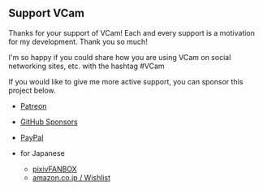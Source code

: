 Support VCam
---

Thanks for your support of VCam! Each and every support is a motivation for my development. Thank you so much!

I'm so happy if you could share how you are using VCam on social networking sites, etc. with the hashtag #VCam

If you would like to give me more active support, you can sponsor this project below.

- [Patreon](https://www.patreon.com/tattn)
- [GitHub Sponsors](https://github.com/sponsors/tattn)
- [PayPal](https://www.paypal.com/paypalme/tattn)

- for Japanese
  - [pixivFANBOX](https://tattn.fanbox.cc/plans)
  - [amazon.co.jp / Wishlist](https://www.amazon.co.jp/hz/wishlist/ls/3SCV9RDEF2ZWJ)

